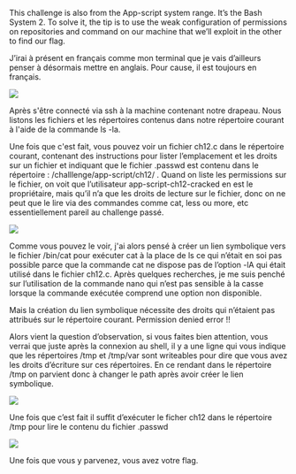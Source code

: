﻿This challenge is also from the App-script system range. It’s the Bash System 2. To solve it, the tip is to use the weak configuration of permissions on repositories and command on our machine that we’ll exploit in the other to find our flag.

J’irai à présent en français comme mon terminal que je vais d’ailleurs penser à désormais mettre en anglais. Pour cause, il est toujours en français.

![](Aspose.Words.1e962622-def7-4b7e-bda4-5eeb0bb18469.001.png)

Après s'être connecté via ssh à la machine contenant notre drapeau. Nous listons les fichiers et les répertoires contenus dans notre répertoire courant à l'aide de la commande ls -la.

Une fois que c'est fait, vous pouvez voir un fichier ch12.c dans le répertoire courant, contenant des instructions pour lister l’emplacement et les droits sur un fichier et indiquant que le fichier .passwd est contenu dans le répertoire : /challlenge/app-script/ch12/ . Quand on liste les permissions sur le fichier, on voit que l’utilisateur app-script-ch12-cracked en est le propriétaire, mais qu’il n’a que les droits de lecture sur le fichier, donc on ne peut que le lire via des commandes comme cat, less ou more, etc essentiellement pareil au challenge passé.


![](Aspose.Words.1e962622-def7-4b7e-bda4-5eeb0bb18469.002.png)

Comme vous pouvez le voir, j'ai alors pensé à créer un lien symbolique vers le fichier /bin/cat pour exécuter cat à la place de ls ce qui n’était en soi pas possible parce que la commande cat ne dispose pas de l’option -lA qui était utilisé dans le fichier ch12.c. Après quelques recherches, je me suis penché sur l’utilisation de la commande nano qui n’est pas sensible à la casse lorsque la commande exécutée comprend une option non disponible.

Mais la création du lien symbolique nécessite des droits qui n’étaient pas attribués sur le répertoire courant. Permission denied error !!

Alors vient la question d’observation, si vous faites bien attention, vous verrai que juste après la connexion au shell, il y a une ligne qui vous indique que les répertoires /tmp et /tmp/var sont writeables pour dire que vous avez les droits d’écriture sur ces répertoires. En ce rendant dans le répertoire  /tmp on parvient donc à  changer le path après avoir créer le lien symbolique.

![](Aspose.Words.1e962622-def7-4b7e-bda4-5eeb0bb18469.003.png)

Une fois que c’est fait il suffit d’exécuter le ficher ch12 dans le répertoire  /tmp pour lire le contenu du fichier .passwd

![](Aspose.Words.1e962622-def7-4b7e-bda4-5eeb0bb18469.004.png)

Une fois que vous y parvenez, vous avez votre flag.



